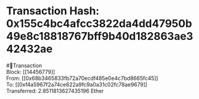 
Transaction Hash: 0x155c4bc4afcc3822da4dd47950b49e8c18818767bff9b40d182863ae342432ae
====================================================================================
  
#💸Transaction  
Block: [[14456779]]  
From: [[0x68b3465833fb72a70ecdf485e0e4c7bd8665fc45]]  
To: [[0xf4a5967f2a74ce622a9fc9a0a31c02fc78ae9679]]  
Transferred: 2.8511813627435196 Ether